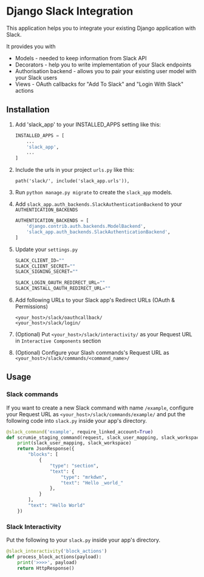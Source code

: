 
# Django Slack Integration

This application helps you to integrate your existing Django application with Slack.

It provides you with

- Models - needed to keep information from Slack API
- Decorators - help you to write implementation of your Slack endpoints
- Authorisation backend - allows you to pair your existing user model with your Slack users
- Views - OAuth callbacks for "Add To Slack" and "Login With Slack" actions

## Installation

1. Add 'slack_app' to your INSTALLED_APPS setting like this:

    ```python
    INSTALLED_APPS = [
        ...
        'slack_app',
        ...
    ]
    ```

2. Include the urls in your project `urls.py` like this:

    ```
    path('slack/', include('slack_app.urls')),
    ```

3. Run `python manage.py migrate` to create the `slack_app` models.

4. Add `slack_app.auth_backends.SlackAuthenticationBackend` to your `AUTHENTICATION_BACKENDS`

    ```python
    AUTHENTICATION_BACKENDS = [
        'django.contrib.auth.backends.ModelBackend',
        'slack_app.auth_backends.SlackAuthenticationBackend',
    ]
    ```

5. Update your `settings.py`

    ```python
    SLACK_CLIENT_ID=""
    SLACK_CLIENT_SECRET=""
    SLACK_SIGNING_SECRET=""
    
    SLACK_LOGIN_OAUTH_REDIRECT_URL=""
    SLACK_INSTALL_OAUTH_REDIRECT_URL=""
    ```
    
6. Add following URLs to your Slack app's Redirect URLs (OAuth & Permissions)

   ```
   <your_host>/slack/oauthcallback/
   <your_host>/slack/login/
   ```
   
7. (Optional) Put `<your_host>/slack/interactivity/` as your Request URL in `Interactive Components` section

8. (Optional) Configure your Slash commands's Request URL as `<your_host>/slack/commands/<command_name>/`
   
## Usage

### Slack commands

If you want to create a new Slack command with name `/example`, configure your Request URL as `<your_host>/slack/commands/example/` and put the following code into `slack.py` inside your app's directory.

```python
@slack_command('example', require_linked_account=True)
def scrumie_staging_command(request, slack_user_mapping, slack_workspace):
    print(slack_user_mapping, slack_workspace)
    return JsonResponse({
        "blocks": [
            {
                "type": "section",
                "text": {
                    "type": "mrkdwn",
                    "text": "Hello _world_"
                },
            }
        ],
        "text": "Hello World"
    })
```

### Slack Interactivity

Put the following to your `slack.py` inside your app's directory.

```python
@slack_interactivity('block_actions')
def process_block_actions(payload):
    print('>>>>', payload)
    return HttpResponse()
```
